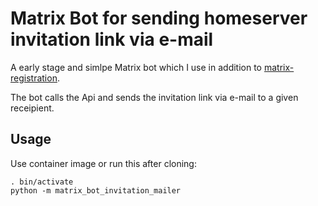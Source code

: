 # Matrix Bot for sending homeserver invitation link via e-mail

A early stage and simlpe Matrix bot which I use in addition to [matrix-registration](https://github.com/ZerataX/matrix-registration).

The bot calls the Api and sends the invitation link via e-mail to a given receipient.

## Usage

Use container image or run this after cloning: 

```
. bin/activate
python -m matrix_bot_invitation_mailer
```

